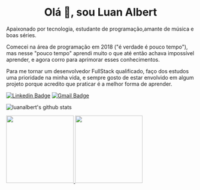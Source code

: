 <h1 align="center">
  Olá 👋, sou Luan Albert
</h1>
<p>

Apaixonado por tecnologia, estudante de programação,amante de música e boas séries.

Comecei na área de programação em 2018 ("é verdade é pouco tempo"), mas nesse "pouco tempo" aprendi muito o que até então achava impossível aprender, e agora corro para aprimorar esses conhecimentos.

Para me tornar um desenvolvedor FullStack qualificado, faço dos estudos uma prioridade na minha vida, e sempre gosto de estar envolvido em algum projeto porque acredito que praticar é a melhor forma de aprender.
</p>

[![Linkedin Badge](https://img.shields.io/badge/-LinkedIn-blue?style=flat-square&logo=Linkedin&logoColor=white&link=https://www.linkedin.com/in/luan-albert/)](https://www.linkedin.com/in/luan-albert/)
[![Gmail Badge](https://img.shields.io/badge/-Gmail-c14438?style=flat-square&logo=Gmail&logoColor=white&link=mailto:contatoluanalbert@gmail.com)](mailto:contatoluanalbert@gmail.com)

![luanalbert's github stats](https://github-readme-stats.vercel.app/api?username=luanalbert&show_icons=true&theme=vue-dark)

<p>
<a href="https://github.com/AVS1508">
  <img height="180em" src="https://github-readme-stats.vercel.app/api?username=luanalbert_icons=true&theme=dark" />
  <img height="180em" src="https://github-readme-stats-eight-theta.vercel.app/api/top-langs/?username=luanalbert&theme=radical&layout=compact&exclude_lang=java+r" />
</a>
</p>


